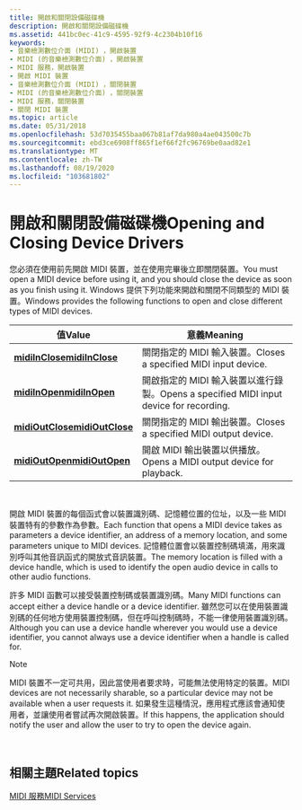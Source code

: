 ```yaml
---
title: 開啟和關閉設備磁碟機
description: 開啟和關閉設備磁碟機
ms.assetid: 441bc0ec-41c9-4595-92f9-4c2304b10f16
keywords:
- 音樂檢測數位介面 (MIDI) ，開啟裝置
- MIDI (的音樂檢測數位介面) ，開啟裝置
- MIDI 服務，開啟裝置
- 開啟 MIDI 裝置
- 音樂檢測數位介面 (MIDI) ，關閉裝置
- MIDI (的音樂檢測數位介面) ，關閉裝置
- MIDI 服務，關閉裝置
- 關閉 MIDI 裝置
ms.topic: article
ms.date: 05/31/2018
ms.openlocfilehash: 53d7035455baa067b81af7da980a4ae043500c7b
ms.sourcegitcommit: ebd3ce6908ff865f1ef66f2fc96769be0aad82e1
ms.translationtype: MT
ms.contentlocale: zh-TW
ms.lasthandoff: 08/19/2020
ms.locfileid: "103681802"
---
```

# <a name="opening-and-closing-device-drivers"></a><span data-ttu-id="e7f74-111">開啟和關閉設備磁碟機</span><span class="sxs-lookup"><span data-stu-id="e7f74-111">Opening and Closing Device Drivers</span></span>

<span data-ttu-id="e7f74-112">您必須在使用前先開啟 MIDI 裝置，並在使用完畢後立即關閉裝置。</span><span class="sxs-lookup"><span data-stu-id="e7f74-112">You must open a MIDI device before using it, and you should close the device as soon as you finish using it.</span></span> <span data-ttu-id="e7f74-113">Windows 提供下列功能來開啟和關閉不同類型的 MIDI 裝置。</span><span class="sxs-lookup"><span data-stu-id="e7f74-113">Windows provides the following functions to open and close different types of MIDI devices.</span></span>



| <span data-ttu-id="e7f74-114">值</span><span class="sxs-lookup"><span data-stu-id="e7f74-114">Value</span></span>                                | <span data-ttu-id="e7f74-115">意義</span><span class="sxs-lookup"><span data-stu-id="e7f74-115">Meaning</span></span>                                            |
|--------------------------------------|----------------------------------------------------|
| [<span data-ttu-id="e7f74-116">**midiInClose**</span><span class="sxs-lookup"><span data-stu-id="e7f74-116">**midiInClose**</span></span>](/windows/win32/api/mmeapi/nf-mmeapi-midiinclose)   | <span data-ttu-id="e7f74-117">關閉指定的 MIDI 輸入裝置。</span><span class="sxs-lookup"><span data-stu-id="e7f74-117">Closes a specified MIDI input device.</span></span>              |
| [<span data-ttu-id="e7f74-118">**midiInOpen**</span><span class="sxs-lookup"><span data-stu-id="e7f74-118">**midiInOpen**</span></span>](/windows/win32/api/mmeapi/nf-mmeapi-midiinopen)     | <span data-ttu-id="e7f74-119">開啟指定的 MIDI 輸入裝置以進行錄製。</span><span class="sxs-lookup"><span data-stu-id="e7f74-119">Opens a specified MIDI input device for recording.</span></span> |
| [<span data-ttu-id="e7f74-120">**midiOutClose**</span><span class="sxs-lookup"><span data-stu-id="e7f74-120">**midiOutClose**</span></span>](/windows/win32/api/mmeapi/nf-mmeapi-midioutclose) | <span data-ttu-id="e7f74-121">關閉指定的 MIDI 輸出裝置。</span><span class="sxs-lookup"><span data-stu-id="e7f74-121">Closes a specified MIDI output device.</span></span>             |
| [<span data-ttu-id="e7f74-122">**midiOutOpen**</span><span class="sxs-lookup"><span data-stu-id="e7f74-122">**midiOutOpen**</span></span>](/windows/win32/api/mmeapi/nf-mmeapi-midioutopen)   | <span data-ttu-id="e7f74-123">開啟 MIDI 輸出裝置以供播放。</span><span class="sxs-lookup"><span data-stu-id="e7f74-123">Opens a MIDI output device for playback.</span></span>           |



 

<span data-ttu-id="e7f74-124">開啟 MIDI 裝置的每個函式會以裝置識別碼、記憶體位置的位址，以及一些 MIDI 裝置特有的參數作為參數。</span><span class="sxs-lookup"><span data-stu-id="e7f74-124">Each function that opens a MIDI device takes as parameters a device identifier, an address of a memory location, and some parameters unique to MIDI devices.</span></span> <span data-ttu-id="e7f74-125">記憶體位置會以裝置控制碼填滿，用來識別呼叫其他音訊函式的開放式音訊裝置。</span><span class="sxs-lookup"><span data-stu-id="e7f74-125">The memory location is filled with a device handle, which is used to identify the open audio device in calls to other audio functions.</span></span>

<span data-ttu-id="e7f74-126">許多 MIDI 函數可以接受裝置控制碼或裝置識別碼。</span><span class="sxs-lookup"><span data-stu-id="e7f74-126">Many MIDI functions can accept either a device handle or a device identifier.</span></span> <span data-ttu-id="e7f74-127">雖然您可以在使用裝置識別碼的任何地方使用裝置控制碼，但在呼叫控制碼時，不能一律使用裝置識別碼。</span><span class="sxs-lookup"><span data-stu-id="e7f74-127">Although you can use a device handle wherever you would use a device identifier, you cannot always use a device identifier when a handle is called for.</span></span>

> [!Note]  
> <span data-ttu-id="e7f74-128">MIDI 裝置不一定可共用，因此當使用者要求時，可能無法使用特定的裝置。</span><span class="sxs-lookup"><span data-stu-id="e7f74-128">MIDI devices are not necessarily sharable, so a particular device may not be available when a user requests it.</span></span> <span data-ttu-id="e7f74-129">如果發生這種情況，應用程式應該會通知使用者，並讓使用者嘗試再次開啟裝置。</span><span class="sxs-lookup"><span data-stu-id="e7f74-129">If this happens, the application should notify the user and allow the user to try to open the device again.</span></span>

 

## <a name="related-topics"></a><span data-ttu-id="e7f74-130">相關主題</span><span class="sxs-lookup"><span data-stu-id="e7f74-130">Related topics</span></span>

<dl> <dt>

[<span data-ttu-id="e7f74-131">MIDI 服務</span><span class="sxs-lookup"><span data-stu-id="e7f74-131">MIDI Services</span></span>](midi-services.md)
</dt> </dl>

 

 